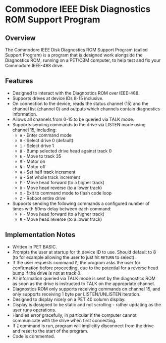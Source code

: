 # Commodore IEEE Disk Diagnostics ROM Support Program

## Overview

The Commodore IEEE Disk Diagnostics ROM Support Program (called Support Program) is a program that is designed work alongside the Diagnostics ROM, running on a PET/CBM computer, to help test and fix your Commodore IEEE-488 drive.

## Features

* Designed to interact with the Diagnostics ROM over IEEE-488.
* Supports drives at device IDs 8-15 inclusive.
* On connection to the device, reads the status channel (15) and the channel list (channel 0) and outputs which channels contain diagnostics information.
* Allows all channels from 0-15 to be queried via TALK mode.
* Supports sending commands to the drive via LISTEN mode using channel 15, including:
    * `A` - Enter command mode
    * `0` - Select drive 0 (default)
    * `1` - Select drive 1
    * `B` - Bump selected drive head against track 0
    * `E` - Move to track 35
    * `M` - Motor on
    * `N` - Motor off
    * `H` - Set half track increment
    * `W` - Set whole track increment
    * `F` - Move head forward (to a higher track)
    * `R` - Move head reverse (to a lower track)
    * `X` - Exit to command mode to flash code loop
    * `Z` - Reboot entire drive
* Supports sending the following commands a configured number of times with 50ms delay between each command:
    * `F` - Move head forward (to a higher track)
    * `R` - Move head reverse (to a lower track)

## Implementation Notes

* Written in PET BASIC.
* Prompts the user at startup for th device ID to use.  Should default to 8 (to for example allowing the user to just hit `RETURN` to select).
* If the user requests command `E`, the program asks the user for confirmation before proceeding, due to the potential for a reverse head bump if the drive is not at track 0.
* All information queried via TALK mode is sent by the diagnostics ROM as soon as the drive is instructed to TALK on the appropriate channel.
* Diagnostics ROM only supports receiving commands on channel 15, and only supports receiving 1 byte per LISTEN/UNLISTEN iteration.
* Designed to display nicely on a PET 40 column display.
* Display is designed to be static and not scrolling - rather updating as the user runs operations.
* Handles error gracefully, in particular if the computer cannot communicate with the drive when first connecting.
* If `Z` command is run, program will implicitly disconnect from the drive and reset to the start of the program.
* Code is commented.